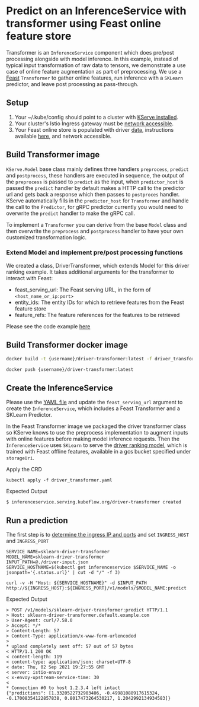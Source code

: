 # Predict on an InferenceService with transformer using Feast online feature store 
Transformer is an `InferenceService` component which does pre/post processing alongside with model inference. In this example, instead of typical input transformation of raw data to tensors, we demonstrate a use case of online feature augmentation as part of preprocessing. We use a [Feast](https://github.com/feast-dev/feast) `Transformer` to gather online features, run inference with a `SKLearn` predictor, and leave post processing as pass-through.

## Setup

1. Your ~/.kube/config should point to a cluster with [KServe installed](https://github.com/akravacyber/kserve/#installation).
2. Your cluster's Istio Ingress gateway must be [network accessible](https://istio.io/latest/docs/tasks/traffic-management/ingress/ingress-control/).
3. Your Feast online store is populated with driver [data](https://github.com/tedhtchang/populate_feast_online_store/blob/main/driver_stats.parquet), instructions available [here](https://github.com/tedhtchang/populate_feast_online_store), and network accessible.

## Build Transformer image
`KServe.Model` base class mainly defines three handlers `preprocess`, `predict` and `postprocess`, these handlers are executed
in sequence, the output of the `preprocess` is passed to `predict` as the input, when `predictor_host` is passed the `predict` handler by default makes a HTTP call to the predictor url 
and gets back a response which then passes to `postproces` handler. KServe automatically fills in the `predictor_host` for `Transformer` and handle the call to the `Predictor`, for gRPC
predictor currently you would need to overwrite the `predict` handler to make the gRPC call.

To implement a `Transformer` you can derive from the base `Model` class and then overwrite the `preprocess` and `postprocess` handler to have your own
customized transformation logic.

### Extend Model and implement pre/post processing functions
We created a class, DriverTransformer, which extends Model for this driver ranking example. It takes additional arguments for the transformer to interact with Feast:
* feast_serving_url: The Feast serving URL, in the form of `<host_name_or_ip:port>`
* entity_ids: The entity IDs for which to retrieve features from the Feast feature store
* feature_refs: The feature references for the features to be retrieved

Please see the code example [here](./driver_transformer)

## Build Transformer docker image

```bash
docker build -t {username}/driver-transformer:latest -f driver_transformer.Dockerfile .

docker push {username}/driver-transformer:latest
```

## Create the InferenceService
Please use the [YAML file](./driver_transformer.yaml) and update the `feast_serving_url` argument to create the `InferenceService`, which includes a Feast Transformer and a SKLearn Predictor.

In the Feast Transformer image we packaged the driver transformer class so KServe knows to use the preprocess implementation to augment inputs with online features before making model inference requests. Then the `InferenceService` uses `SKLearn` to serve the [driver ranking model](https://github.com/feast-dev/feast-driver-ranking-tutorial), which is trained with Feast offline features, available in a gcs bucket specified under `storageUri`.

Apply the CRD
```
kubectl apply -f driver_transformer.yaml
```

Expected Output
```
$ inferenceservice.serving.kubeflow.org/driver-transformer created
```

## Run a prediction
The first step is to [determine the ingress IP and ports](../../../../../README.md#determine-the-ingress-ip-and-ports) and set `INGRESS_HOST` and `INGRESS_PORT`

```
SERVICE_NAME=sklearn-driver-transformer
MODEL_NAME=sklearn-driver-transformer
INPUT_PATH=@./driver-input.json
SERVICE_HOSTNAME=$(kubectl get inferenceservice $SERVICE_NAME -o jsonpath='{.status.url}' | cut -d "/" -f 3)

curl -v -H "Host: ${SERVICE_HOSTNAME}" -d $INPUT_PATH http://${INGRESS_HOST}:${INGRESS_PORT}/v1/models/$MODEL_NAME:predict
```

Expected Output
```
> POST /v1/models/sklearn-driver-transformer:predict HTTP/1.1
> Host: sklearn-driver-transformer.default.example.com
> User-Agent: curl/7.58.0
> Accept: */*
> Content-Length: 57
> Content-Type: application/x-www-form-urlencoded
>
* upload completely sent off: 57 out of 57 bytes
< HTTP/1.1 200 OK
< content-length: 119
< content-type: application/json; charset=UTF-8
< date: Thu, 02 Sep 2021 19:27:55 GMT
< server: istio-envoy
< x-envoy-upstream-service-time: 30
<
* Connection #0 to host 1.2.3.4 left intact
{"predictions": [1.3320522732903406, -0.49981088917615324, -0.17008354122857838, 0.8017473264530217, 1.2042992134934583]}
```

